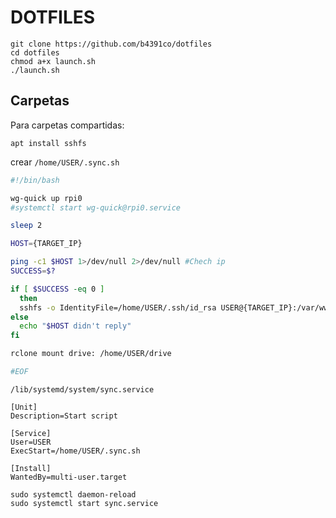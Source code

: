 # DOTFILES

```
git clone https://github.com/b4391co/dotfiles
cd dotfiles
chmod a+x launch.sh
./launch.sh
```

## Carpetas

Para carpetas compartidas:

```
apt install sshfs
```


crear `/home/USER/.sync.sh`

```sh
#!/bin/bash

wg-quick up rpi0
#systemctl start wg-quick@rpi0.service 

sleep 2

HOST={TARGET_IP}

ping -c1 $HOST 1>/dev/null 2>/dev/null #Chech ip
SUCCESS=$?

if [ $SUCCESS -eq 0 ]
  then
  sshfs -o IdentityFile=/home/USER/.ssh/id_rsa USER@{TARGET_IP}:/var/www/html/hugo/content /home/USER/rpi
else
  echo "$HOST didn't reply"
fi

rclone mount drive: /home/USER/drive

#EOF
```

`/lib/systemd/system/sync.service`

```
[Unit]
Description=Start script

[Service]
User=USER
ExecStart=/home/USER/.sync.sh

[Install]
WantedBy=multi-user.target
```

```
sudo systemctl daemon-reload
sudo systemctl start sync.service
```